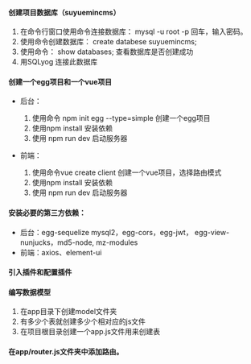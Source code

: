 #### 创建项目数据库（suyuemincms）

1. 在命令行窗口使用命令连接数据库： mysql   -u  root -p  回车，输入密码。
2. 使用命令创建数据库： create   databese  suyuemincms;
3. 使用命令： show databases;  查看数据库是否创建成功
4. 用SQLyog 连接此数据库

#### 创建一个egg项目和一个vue项目

* 后台：
  1. 使用命令 npm init egg --type=simple   创建一个egg项目
  2. 使用npm install 安装依赖
  3. 使用 npm run dev  启动服务器

* 前端：
  1. 使用命令vue create client 创建一个vue项目，选择路由模式
  2. 使用npm install 安装依赖
  3. 使用 npm run dev  启动服务器

#### 安装必要的第三方依赖：

* 后台：egg-sequelize  mysql2，egg-cors，egg-jwt， egg-view-nunjucks，md5-node, mz-modules
* 前端：axios、element-ui 

#### 引入插件和配置插件

#### 编写数据模型

1. 在app目录下创建model文件夹
2. 有多少个表就创建多少个相对应的js文件
3. 在项目根目录创建一个app.js文件用来创建表

#### 在app/router.js文件夹中添加路由。